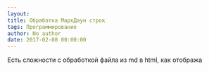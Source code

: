 ```yaml
---
layout:
title: Обработка МаркДаун строк
tags: Программирование
author: No author
date: 2017-02-08 00:00:00
---
```

Есть сложности с обработкой файла из md в html, как отобража